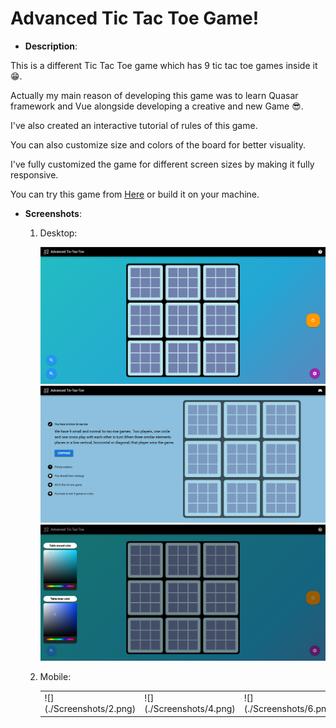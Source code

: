 # Advanced Tic Tac Toe Game!

- **Description**:

This is a different Tic Tac Toe game which has 9 tic tac toe games inside it 😁.

Actually my main reason of developing this game was to learn Quasar framework and Vue alongside developing a creative and new Game 😎.

I've also created an interactive tutorial of rules of this game.

You can also customize size and colors of the board for better visuality.

I've fully customized the game for different screen sizes by making it fully responsive.

You can try this game from <a href="https://adv-xo.vercel.app/" target="_blank">Here</a> or build it on your machine.

- **Screenshots**:

    1. Desktop:

        ![](./Screenshots/1.png)
        ![](./Screenshots/3.png)
        ![](./Screenshots/5.png)

    2. Mobile:

        <table>
            <tr>
                <td>![](./Screenshots/2.png)</td>
                <td>![](./Screenshots/4.png)</td>
                <td>![](./Screenshots/6.png)</td>
            </tr>
        </table>

        
